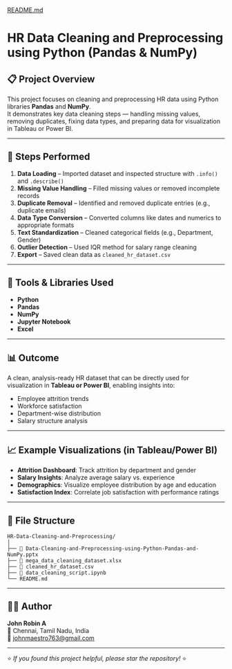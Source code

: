 [README.md](https://github.com/user-attachments/files/23012984/README.md)
# HR Data Cleaning and Preprocessing using Python (Pandas & NumPy)

## 📋 Project Overview
This project focuses on cleaning and preprocessing HR data using Python libraries **Pandas** and **NumPy**.  
It demonstrates key data cleaning steps — handling missing values, removing duplicates, fixing data types, and preparing data for visualization in Tableau or Power BI.

---

## 🧹 Steps Performed
1. **Data Loading** – Imported dataset and inspected structure with `.info()` and `.describe()`  
2. **Missing Value Handling** – Filled missing values or removed incomplete records  
3. **Duplicate Removal** – Identified and removed duplicate entries (e.g., duplicate emails)  
4. **Data Type Conversion** – Converted columns like dates and numerics to appropriate formats  
5. **Text Standardization** – Cleaned categorical fields (e.g., Department, Gender)  
6. **Outlier Detection** – Used IQR method for salary range cleaning  
7. **Export** – Saved clean data as `cleaned_hr_dataset.csv`

---

## 🧰 Tools & Libraries Used
- **Python**
- **Pandas**
- **NumPy**
- **Jupyter Notebook**
- **Excel**

---

## 📊 Outcome
A clean, analysis-ready HR dataset that can be directly used for visualization in **Tableau or Power BI**, enabling insights into:  
- Employee attrition trends  
- Workforce satisfaction  
- Department-wise distribution  
- Salary structure analysis  

---

## 📈 Example Visualizations (in Tableau/Power BI)
- **Attrition Dashboard**: Track attrition by department and gender  
- **Salary Insights**: Analyze average salary vs. experience  
- **Demographics**: Visualize employee distribution by age and education  
- **Satisfaction Index**: Correlate job satisfaction with performance ratings  

---

## 🧾 File Structure
```
HR-Data-Cleaning-and-Preprocessing/
│
├── 📘 Data-Cleaning-and-Preprocessing-using-Python-Pandas-and-NumPy.pptx
├── 📗 mega_data_cleaning_dataset.xlsx
├── 📙 cleaned_hr_dataset.csv
├── 📒 data_cleaning_script.ipynb
└── README.md
```

---

## 👨‍💻 Author
**John Robin A**  
📍 Chennai, Tamil Nadu, India  
📧 [johnmaestro763@gmail.com](mailto:johnmaestro763@gmail.com)

---

⭐ *If you found this project helpful, please star the repository!* ⭐
